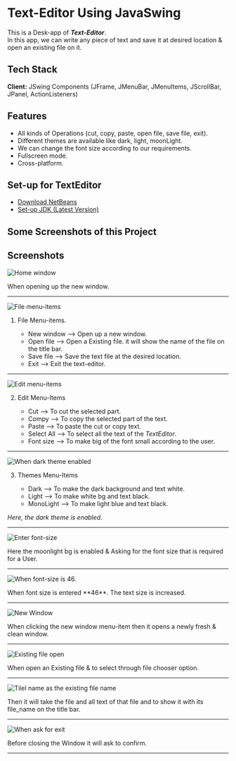 # Text-Editor Using JavaSwing

This is a Desk-app  of <strong><i>Text-Editor</i></strong>. <br> In this app, we can write any piece of text and save it at desired location & open an existing file on it.

## Tech Stack

**Client:** JSwing Components (JFrame, JMenuBar, JMenuItems, JScrollBar, JPanel, ActionListeners)

## Features

- All kinds of Operations (cut, copy, paste, open file, save file, exit).
- Different themes are available like dark, light, moonLight.
- We can change the font size according to our requirements.
- Fullscreen mode.
- Cross-platform.

## Set-up for TextEditor

 - [Download NetBeans](https://netbeans.apache.org/download/index.html)
 - [Set-up JDK (Latest Version)](https://www.oracle.com/java/technologies/downloads/)

## Some Screenshots of this Project


## Screenshots

![Home window](https://github.com/saroj379/Text_Editor_Desk_App/blob/main/ScreenShots/Screenshot%202023-08-12%20221716.png)
<p>When opening up the new window.</p>
<hr>

![File menu-items](https://github.com/saroj379/Text_Editor_Desk_App/blob/main/ScreenShots/Screenshot%202023-08-12%20221724.png)

<ol>
    <li>File Menu-items.</li>
    	<ul>
           <li>New window  -->  Open up a new window.</li>
           <li>Open file  -->  Open a Existing file. it will show the name of the file on the title bar.</li>
           <li>Save file  -->  Save the text file at the desired location.</li> 
           <li>Exit -->  Exit the text-editor.</li>
        </ul>
</ol>
<hr>

![Edit menu-items](https://github.com/saroj379/Text_Editor_Desk_App/blob/main/ScreenShots/Screenshot%202023-08-12%20221733.png)
<ol start="2">
	<li>Edit Menu-Items</li>
		<ul>
			 <li>Cut  -->  To cut the selected part.</li>
			 <li>Compy  -->  To copy the selected part of the text.</li>
			 <li>Paste  -->  To paste the cut or copy text.</li>
			 <li>Select All  -->  To select all the text of the <i>TextEditor</i>.</li>
			 <li>Font size  -->  To make big of the font small according to the user.</li>
		</ul>
</ol>
<hr>

![When dark theme enabled](https://github.com/saroj379/Text_Editor_Desk_App/blob/main/ScreenShots/Screenshot%202023-08-12%20221809.png)
<ol start="3">
	<li>Themes Menu-Items</li>
		<ul>
			 <li>Dark  -->  To make the dark background and text white.</li>
			 <li>Light  -->  To make white bg and text black.</li>
			 <li>MonoLight  -->  To make light blue and text black.</li>
		</ul>
</ol>
<p> <i>Here, the dark theme is enabled.</i></p>
<hr>


![Enter font-size](https://github.com/saroj379/Text_Editor_Desk_App/blob/main/ScreenShots/Screenshot%202023-08-12%20221936.png)
<p>Here the moonlight bg is enabled & Asking for the font size that is required for a User.</p>
<hr>

![When font-size is 46.](https://github.com/saroj379/Text_Editor_Desk_App/blob/main/ScreenShots/Screenshot%202023-08-12%20221942.png)
<p>When font size is entered **46**. The text size is increased.</p>
<hr>

![New Window](https://github.com/saroj379/Text_Editor_Desk_App/blob/main/ScreenShots/Screenshot%202023-08-12%20222011.png)
<p>When clicking the new window menu-item then it opens a newly fresh & clean window.</p>
<hr>

![Existing file open](https://github.com/saroj379/Text_Editor_Desk_App/blob/main/ScreenShots/Screenshot%202023-08-12%20222030.png)
<p>When open an Existing file & to select through file chooser option.</p>
<hr>

![Tilel name as the existing file name](https://github.com/saroj379/Text_Editor_Desk_App/blob/main/ScreenShots/Screenshot%202023-08-12%20222056.png) 
<p>Then it will take the file and all text of that file and to show it with its file_name on the title bar.</p>
<hr>

![When ask for exit](https://github.com/saroj379/Text_Editor_Desk_App/blob/main/ScreenShots/Screenshot%202023-08-12%20222253.png)
<p>Before closing the Window it will ask to confirm.</p>
<hr>
